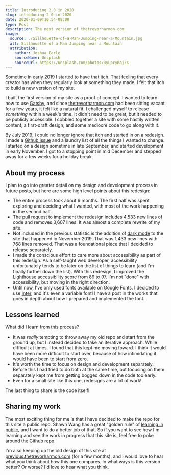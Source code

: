```yaml
---
title: Introducing 2.0 in 2020
slug: introducing-2-0-in-2020
date: 2020-01-09T10:54-08:00
type: Post
description: The next version of thetrevorharmon.com
image:
  source: ./Sillhouette-of-a-Man-Jumping-near-a-Mountain.jpg
  alt: Sillhouette of a Man Jumping near a Mountain
  attribution:
    author: Joshua Earle
    sourceName: Unsplash
    sourceUrl: https://unsplash.com/photos/3yLpryRajZs
---
```


Sometime in early 2019 I started to have that itch. That feeling that every creator has when they regularly look at something they made. I felt that itch to build a new version of my site.

I built the first version of my site as a proof of concept. I wanted to learn how to use [Gatsby][2], and since [thetrevorharmon.com][1] had been sitting vacant for a few years, it felt like a natural fit. I challenged myself to release _something_ within a week's time. It didn't need to be great, but it needed to be publicly accessible. I cobbled together a site with some hastily written content, a first-draft design, and some mediocre code to go along with it.

By July 2019, I could no longer ignore that itch and started in on a redesign. I made a [Github issue][3] and a laundry list of all the things I wanted to change. I started on a design sometime in late September, and started development in early November. I got to a stopping point in mid December and stepped away for a few weeks for a holiday break.

## About my process

I plan to go into greater detail on my design and development process in future posts, but here are some high level points about this redesign:

- The entire process took about 6 months. The first half was spent exploring and deciding what I wanted, with most of the work happening in the second half.
- The [pull request][4] to implement the redesign includes 4,533 new lines of code and removes 3,607 lines. It was almost a complete rewrite of my site.
- Not included in the previous statistic is the addition of [dark mode][5] to the site that happened in November 2019. That was 1,433 new lines with 768 lines removed. That was a foundational piece that I decided to release separately.
- I made the conscious effort to care more about accessibility as part of this redesign. As a self-taught web developer, accessibility unfortunately tends to be later on the list of things to learn (and I'm finally further down the list). With this redesign, I improved the [Lighthouse][6] accessibility score from 89 to 97. I'm not "done" with accessibility, but moving in the right direction.
- Until now, I've only used fonts available on Google Fonts. I decided to use [Inter][7], and it's even a variable font! I have a post in the works that goes in depth about how I prepared and implemented the font.

## Lessons learned

What did I learn from this process?

- It was _really_ tempting to throw away my old repo and start from the ground up, but I instead decided to take an iterative approach. While difficult at times, I found that this kept me moving foward. I think it would have been more difficult to start over, because of how intimidating it would have been to start from zero.
- It's worth the time to focus on design and development separately. Before this I had tried to do both at the same time, but focusing on them separately kept me from getting bogged down in the code too early.
- Even for a small site like this one, redesigns are a lot of work!

The last thing to share is the code itself!

## Sharing my work

The most exciting thing for me is that I have decided to make the repo for this site a public repo. Shawn Wang has a great "golden rule" of [learning in public][8], and I want to do a better job of that. So if you want to see how I'm learning and see the work in progress that this site is, feel free to poke around the [Github repo][9].

I'm also keeping up the old design of this site at [previous.thetrevorharmon.com][10] (for a few months), and I would love to hear what you think about how this one compares. In what ways is this version better? Or worse? I'd love to hear what you think.

[1]: https://thetrevorharmon.com/
[2]: https://gatsbyjs.org
[3]: https://github.com/thetrevorharmon/thetrevorharmon.com/issues/35
[4]: https://github.com/thetrevorharmon/thetrevorharmon.com/pull/55
[5]: https://twitter.com/thetrevorharmon/status/1195458365389860865?s=20
[6]: https://developers.google.com/web/tools/lighthouse
[7]: https://rsms.me/inter/
[8]: https://www.swyx.io/writing/learn-in-public/
[9]: https://github.com/thetrevorharmon/thetrevorharmon.com
[10]: https://previous.thetrevorharmon.com
